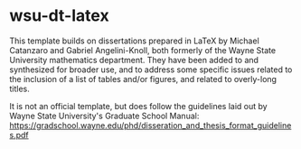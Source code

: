 ﻿# wsu-dt-latex

This template builds on dissertations prepared in LaTeX by Michael Catanzaro and Gabriel Angelini-Knoll, both formerly of the Wayne State University mathematics department. They have been added to and synthesized for broader use, and to address some specific issues related to the inclusion of a list of tables and/or figures, and related to overly-long titles.

It is not an official template, but does follow the guidelines laid out by Wayne State University's Graduate School Manual: https://gradschool.wayne.edu/phd/disseration_and_thesis_format_guidelines.pdf
